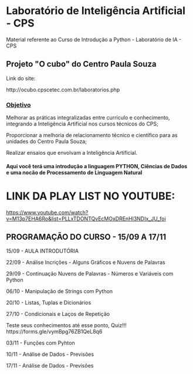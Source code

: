 # Laboratório de Inteligência Artificial - CPS
Material referente ao Curso de Introdução a Python - Laboratório de IA - CPS
<h2> Projeto "O cubo" do Centro Paula Souza</h2>
<p>Link do site: </p>
http://ocubo.cpscetec.com.br/laboratorios.php
<h3><u>Objetivo</u></h3>
<p>Melhorar as práticas integralizadas entre currículo e conhecimento, integrando a Inteligência Artificial nos cursos técnicos do CPS;</p>
<p>Proporcionar a melhoria de relacionamento técnico e científico para as unidades do Centro Paula Souza;</p>
<p>Realizar ensaios que envolvam a Inteligência Artificial.</p>

<h4>Aqui você terá uma introdução a linguagem PYTHON, Ciências de Dados e uma nocão de Processamento de Linguagem Natural</h4>

# LINK DA PLAY LIST NO YOUTUBE:

https://www.youtube.com/watch?v=M13p7EHA6Ro&list=PLLxTDONTQvEcMOxDREnHl3NDIx_JU_foi

<h2>PROGRAMAÇÃO DO CURSO - 15/09 A 17/11</h2>

<p> 15/09 - AULA INTRODUTÓRIA </p>
<p> 22/09 - Análise Incrições - Alguns Gráficos e Nuvens de Palavras </p>
<p> 29/09 - Continuação Nuvens de Palavras - Números e Variáveis com Python </p>
<p> 06/10 - Manipulação de Strings com Python </p>
<p> 20/10 - Listas, Tuplas e Dicionários </p>
<p> 27/10 - Condicionais e Laços de Repetição </p>
Teste seus conhecimentos até esse ponto, Quiz!!!
https://forms.gle/vymBpg76ZB1QeL8q6
<p> 03/11 - Funções com Pyhton </p>
<p> 10/11 - Análise de Dados - Previsões </p>
<p> 17/11 - Análise de Dados - Previsões </p>






